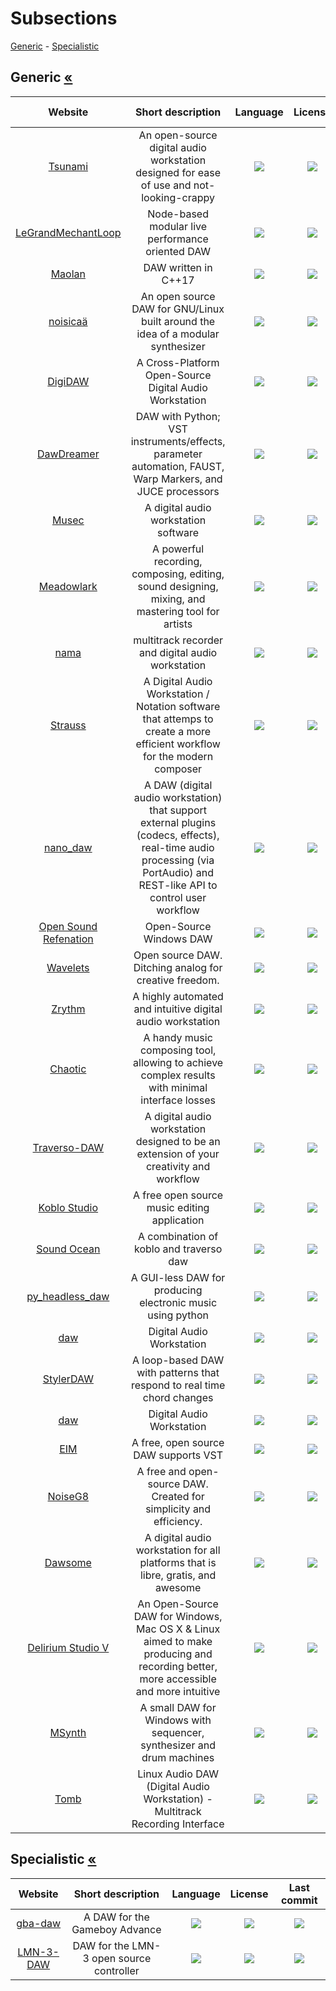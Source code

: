 # Subsections
[Generic](#generic-) - [Specialistic](#specialistic-)


## Generic [«](#subsections)
|Website|Short description|Language|License|Last commit|
|:-:|:-:|:-:|:-:|:-:|
|[Tsunami](https://github.com/momentarylapse/tsunami)|An open-source digital audio workstation designed for ease of use and not-looking-crappy|![](https://img.shields.io/github/languages/top/momentarylapse/tsunami?color=pink&style=flat-square)|![](https://flat.badgen.net/github/license/momentarylapse/tsunami?label=)|![](https://flat.badgen.net/github/last-commit/momentarylapse/tsunami?label=)|
|[LeGrandMechantLoop](http://benjamin.kuperberg.fr/lgml/en)|Node-based modular live performance oriented DAW|![](https://img.shields.io/github/languages/top/benkuper/LeGrandMechantLoop?color=pink&style=flat-square)|![](https://flat.badgen.net/github/license/benkuper/LeGrandMechantLoop?label=)|![](https://flat.badgen.net/github/last-commit/benkuper/LeGrandMechantLoop?label=)|
|[Maolan](https://github.com/maolan/libmaolan)|DAW written in C++17|![](https://img.shields.io/github/languages/top/maolan/libmaolan?color=pink&style=flat-square)|![](https://flat.badgen.net/github/license/maolan/libmaolan?label=)|![](https://flat.badgen.net/github/last-commit/maolan/libmaolan?label=)|
|[noisicaä](https://noisicaa.odahoda.de/)|An open source DAW for GNU/Linux built around the idea of a modular synthesizer|![](https://img.shields.io/github/languages/top/odahoda/noisicaa?color=pink&style=flat-square)|![](https://flat.badgen.net/github/license/odahoda/noisicaa?label=)|![](https://flat.badgen.net/github/last-commit/odahoda/noisicaa?label=)|
|[DigiDAW](https://github.com/Dudejoe870/DigiDAW)|A Cross-Platform Open-Source Digital Audio Workstation|![](https://img.shields.io/github/languages/top/Dudejoe870/DigiDAW?color=pink&style=flat-square)|![](https://flat.badgen.net/github/license/Dudejoe870/DigiDAW?label=)|![](https://flat.badgen.net/github/last-commit/Dudejoe870/DigiDAW?label=)|
|[DawDreamer](https://github.com/DBraun/DawDreamer)|DAW with Python; VST instruments/effects, parameter automation, FAUST, Warp Markers, and JUCE processors|![](https://img.shields.io/github/languages/top/DBraun/DawDreamer?color=pink&style=flat-square)|![](https://flat.badgen.net/github/license/DBraun/DawDreamer?label=)|![](https://flat.badgen.net/github/last-commit/DBraun/DawDreamer?label=)|
|[Musec](https://github.com/xris1658/musec)|A digital audio workstation software|![](https://img.shields.io/github/languages/top/xris1658/musec?color=pink&style=flat-square)|![](https://flat.badgen.net/github/license/xris1658/musec?label=)|![](https://flat.badgen.net/github/last-commit/xris1658/musec?label=)|
|[Meadowlark](https://github.com/MeadowlarkDAW/Meadowlark)|A powerful recording, composing, editing, sound designing, mixing, and mastering tool for artists|![](https://img.shields.io/github/languages/top/MeadowlarkDAW/Meadowlark?color=pink&style=flat-square)|![](https://flat.badgen.net/github/license/MeadowlarkDAW/Meadowlark?label=)|![](https://flat.badgen.net/github/last-commit/MeadowlarkDAW/Meadowlark?label=)|
|[nama](https://freeshell.de/~bolangi/cgi1/nama.cgi/00home.html)|multitrack recorder and digital audio workstation|![](https://img.shields.io/github/languages/top/bolangi/nama?color=pink&style=flat-square)|![](https://flat.badgen.net/github/license/bolangi/nama?label=)|![](https://flat.badgen.net/github/last-commit/bolangi/nama?label=)|
|[Strauss](https://github.com/Noahdw/Strauss)|A Digital Audio Workstation / Notation software that attemps to create a more efficient workflow for the modern composer|![](https://img.shields.io/github/languages/top/Noahdw/Strauss?color=pink&style=flat-square)|![](https://flat.badgen.net/github/license/Noahdw/Strauss?label=)|![](https://flat.badgen.net/github/last-commit/Noahdw/Strauss?label=)|
|[nano_daw](https://github.com/abelkevich/nano_daw)|A DAW (digital audio workstation) that support external plugins (codecs, effects), real-time audio processing (via PortAudio) and REST-like API to control user workflow|![](https://img.shields.io/github/languages/top/abelkevich/nano_daw?color=pink&style=flat-square)|![](https://flat.badgen.net/github/license/abelkevich/nano_daw?label=)|![](https://flat.badgen.net/github/last-commit/abelkevich/nano_daw?label=)|
|[Open Sound Refenation](https://github.com/OSRTeam/OpenSoundRefenation)|Open-Source Windows DAW|![](https://img.shields.io/github/languages/top/OSRTeam/OpenSoundRefenation?color=pink&style=flat-square)|![](https://flat.badgen.net/github/license/OSRTeam/OpenSoundRefenation?label=)|![](https://flat.badgen.net/github/last-commit/OSRTeam/OpenSoundRefenation?label=)|
|[Wavelets](https://gitlab.com/epici/wavelets)|Open source DAW. Ditching analog for creative freedom.|![](https://img.shields.io/gitlab/languages/top/epici/wavelets?color=pink&style=flat-square)|![](https://flat.badgen.net/gitlab/license/epici/wavelets?label=)|![](https://flat.badgen.net/gitlab/last-commit/epici/wavelets?label=)|
|[Zrythm](https://www.zrythm.org/)|A highly automated and intuitive digital audio workstation|![](https://img.shields.io/github/languages/top/zrythm/zrythm?color=pink&style=flat-square)|![](https://flat.badgen.net/github/license/zrythm/zrythm?label=)|![](https://flat.badgen.net/github/last-commit/zrythm/zrythm?label=)|
|[Chaotic](https://github.com/dliganov/Chaotic-DAW)|A handy music composing tool, allowing to achieve complex results with minimal interface losses|![](https://img.shields.io/github/languages/top/dliganov/Chaotic-DAW?color=pink&style=flat-square)|![](https://flat.badgen.net/github/license/dliganov/Chaotic-DAW?label=)|![](https://flat.badgen.net/github/last-commit/dliganov/Chaotic-DAW?label=)|
|[Traverso-DAW](https://github.com/rsijrier/Traverso-DAW)|A digital audio workstation designed to be an extension of your creativity and workflow|![](https://img.shields.io/github/languages/top/rsijrier/Traverso-DAW?color=pink&style=flat-square)|![](https://flat.badgen.net/github/license/rsijrier/Traverso-DAW?label=)|![](https://flat.badgen.net/github/last-commit/rsijrier/Traverso-DAW?label=)|
|[Koblo Studio](https://github.com/octodo/koblo_software)|A free open source music editing application|![](https://img.shields.io/github/languages/top/octodo/koblo_software?color=pink&style=flat-square)|![](https://flat.badgen.net/github/license/octodo/koblo_software?label=)|![](https://flat.badgen.net/github/last-commit/octodo/koblo_software?label=)|
|[Sound Ocean](https://github.com/Reaper10/Sound-Ocean)|A combination of koblo and traverso daw|![](https://img.shields.io/github/languages/top/Reaper10/Sound-Ocean?color=pink&style=flat-square)|![](https://flat.badgen.net/github/license/Reaper10/Sound-Ocean?label=)|![](https://flat.badgen.net/github/last-commit/Reaper10/Sound-Ocean?label=)|
|[py_headless_daw](https://github.com/hq9000/py_headless_daw)|A GUI-less DAW for producing electronic music using python|![](https://img.shields.io/github/languages/top/hq9000/py_headless_daw?color=pink&style=flat-square)|![](https://flat.badgen.net/github/license/hq9000/py_headless_daw?label=)|![](https://flat.badgen.net/github/last-commit/hq9000/py_headless_daw?label=)|
|[daw](https://github.com/grc4kd/daw)|Digital Audio Workstation|![](https://img.shields.io/github/languages/top/grc4kd/daw?color=pink&style=flat-square)|![](https://flat.badgen.net/github/license/grc4kd/daw?label=)|![](https://flat.badgen.net/github/last-commit/grc4kd/daw?label=)|
|[StylerDAW](https://github.com/F3DoT48/StylerDAW)|A loop-based DAW with patterns that respond to real time chord changes|![](https://img.shields.io/github/languages/top/F3DoT48/StylerDAW?color=pink&style=flat-square)|![](https://flat.badgen.net/github/license/F3DoT48/StylerDAW?label=)|![](https://flat.badgen.net/github/last-commit/F3DoT48/StylerDAW?label=)|
|[daw](https://github.com/grc4kd/daw)|Digital Audio Workstation|![](https://img.shields.io/github/languages/top/grc4kd/daw?color=pink&style=flat-square)|![](https://flat.badgen.net/github/license/grc4kd/daw?label=)|![](https://flat.badgen.net/github/last-commit/grc4kd/daw?label=)|
|[EIM](https://github.com/EchoInMirror/EIM)|A free, open source DAW supports VST|![](https://img.shields.io/github/languages/top/EchoInMirror/EIM?color=pink&style=flat-square)|![](https://flat.badgen.net/github/license/EchoInMirror/EIM?label=)|![](https://flat.badgen.net/github/last-commit/EchoInMirror/EIM?label=)|
|[NoiseG8](https://github.com/NoiseG8/NoiseG8)|A free and open-source DAW. Created for simplicity and efficiency.|![](https://img.shields.io/github/languages/top/NoiseG8/NoiseG8?color=pink&style=flat-square)|![](https://flat.badgen.net/github/license/NoiseG8/NoiseG8?label=)|![](https://flat.badgen.net/github/last-commit/NoiseG8/NoiseG8?label=)|
|[Dawsome](https://github.com/nbennett320/dawesome)|A digital audio workstation for all platforms that is libre, gratis, and awesome|![](https://img.shields.io/github/languages/top/nbennett320/dawesome?color=pink&style=flat-square)|![](https://flat.badgen.net/github/license/nbennett320/dawesome?label=)|![](https://flat.badgen.net/github/last-commit/nbennett320/dawesome?label=)|
|[Delirium Studio V](https://github.com/JonasKorte/DeliriumStudioV)|An Open-Source DAW for Windows, Mac OS X & Linux aimed to make producing and recording better, more accessible and more intuitive|![](https://img.shields.io/github/languages/top/JonasKorte/DeliriumStudioV?color=pink&style=flat-square)|![](https://flat.badgen.net/github/license/JonasKorte/DeliriumStudioV?label=)|![](https://flat.badgen.net/github/last-commit/JonasKorte/DeliriumStudioV?label=)|
|[MSynth](https://github.com/MRoc/MSynth)|A small DAW for Windows with sequencer, synthesizer and drum machines|![](https://img.shields.io/github/languages/top/MRoc/MSynth?color=pink&style=flat-square)|![](https://flat.badgen.net/github/license/MRoc/MSynth?label=)|![](https://flat.badgen.net/github/last-commit/MRoc/MSynth?label=)|
|[Tomb](https://github.com/AmarulaElectronics/Tomb)|Linux Audio DAW (Digital Audio Workstation) - Multitrack Recording Interface|![](https://img.shields.io/github/languages/top/AmarulaElectronics/Tomb?color=pink&style=flat-square)|![](https://flat.badgen.net/github/license/AmarulaElectronics/Tomb?label=)|![](https://flat.badgen.net/github/last-commit/AmarulaElectronics/Tomb?label=)|

## Specialistic [«](#subsections)
|Website|Short description|Language|License|Last commit|
|:-:|:-:|:-:|:-:|:-:|
|[gba-daw](https://github.com/emurray2/gba-daw)|A DAW for the Gameboy Advance|![](https://img.shields.io/github/languages/top/emurray2/gba-daw?color=pink&style=flat-square)|![](https://flat.badgen.net/github/license/emurray2/gba-daw?label=)|![](https://flat.badgen.net/github/last-commit/emurray2/gba-daw?label=)|
|[LMN-3-DAW](https://github.com/FundamentalFrequency)|DAW for the LMN-3 open source controller|![](https://img.shields.io/github/languages/top/FundamentalFrequency/LMN-3-DAW?color=pink&style=flat-square)|![](https://flat.badgen.net/github/license/FundamentalFrequency/LMN-3-DAW?label=)|![](https://flat.badgen.net/github/last-commit/FundamentalFrequency/LMN-3-DAW?label=)|

